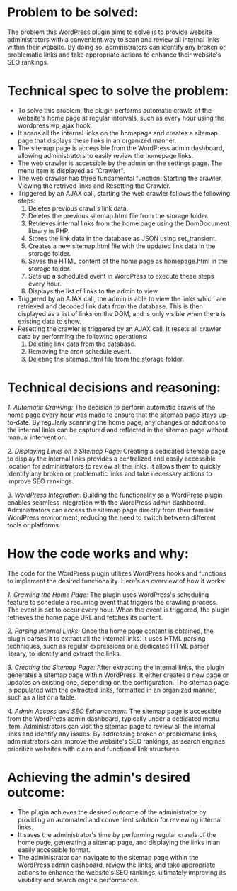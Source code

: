 # Problem to be solved:
The problem this WordPress plugin aims to solve is to provide website administrators with a convenient way to scan and review all internal links within their website. By doing so, administrators can identify any broken or problematic links and take appropriate actions to enhance their website's SEO rankings.

# Technical spec to solve the problem:
* To solve this problem, the plugin performs automatic crawls of the website's home page at regular intervals, such as every hour using the wordpress wp_ajax hook.
* It scans all the internal links on the homepage and creates a sitemap page that displays these links in an organized manner. 
* The sitemap page is accessible from the WordPress admin dashboard, allowing administrators to easily review the homepage links.
* The web crawler is accessible by the admin on the settings page. The menu item is displayed as "Crawler".
* The web crawler has three fundamental function: Starting the crawler, Viewing the retrived links and Resetting the Crawler.
* Triggered by an AJAX call, starting the web crawler follows the following steps:
    1. Deletes previous crawl's link data.
    2. Deletes the previous sitemap.html file from the storage folder.
    3. Retrieves internal links from the home page using the DomDocument library in PHP.
    4. Stores the link data in the database as JSON using set_transient.
    5. Creates a new sitemap.html file with the updated link data in the storage folder.
    6. Saves the HTML content of the home page as homepage.html in the storage folder.
    7. Sets up a scheduled event in WordPress to execute these steps every hour.
    8. Displays the list of links to the admin to view.
* Triggered by an AJAX call, the admin is able to view the links which are retrieved and decoded link data from the database. This is then displayed as a list of links on the DOM, and is only visible when there is existing data to show.
* Resetting the crawler is triggered by an AJAX call. It resets all crawler data by performing the following operations: 
    1. Deleting link data from the database.
    3. Removing the cron schedule event.
    3. Deleting the sitemap.html file from the storage folder.


# Technical decisions and reasoning:
*1. Automatic Crawling:*
The decision to perform automatic crawls of the home page every hour was made to ensure that the sitemap page stays up-to-date. By regularly scanning the home page, any changes or additions to the internal links can be captured and reflected in the sitemap page without manual intervention.

*2. Displaying Links on a Sitemap Page:*
Creating a dedicated sitemap page to display the internal links provides a centralized and easily accessible location for administrators to review all the links. It allows them to quickly identify any broken or problematic links and take necessary actions to improve SEO rankings.

*3. WordPress Integration:*
Building the functionality as a WordPress plugin enables seamless integration with the WordPress admin dashboard. Administrators can access the sitemap page directly from their familiar WordPress environment, reducing the need to switch between different tools or platforms.

# How the code works and why:
The code for the WordPress plugin utilizes WordPress hooks and functions to implement the desired functionality. Here's an overview of how it works:

*1. Crawling the Home Page:*
The plugin uses WordPress's scheduling feature to schedule a recurring event that triggers the crawling process. The event is set to occur every hour. When the event is triggered, the plugin retrieves the home page URL and fetches its content.

*2. Parsing Internal Links:*
Once the home page content is obtained, the plugin parses it to extract all the internal links. It uses HTML parsing techniques, such as regular expressions or a dedicated HTML parser library, to identify and extract the links.

*3. Creating the Sitemap Page:*
After extracting the internal links, the plugin generates a sitemap page within WordPress. It either creates a new page or updates an existing one, depending on the configuration. The sitemap page is populated with the extracted links, formatted in an organized manner, such as a list or a table.

*4. Admin Access and SEO Enhancement:*
The sitemap page is accessible from the WordPress admin dashboard, typically under a dedicated menu item. Administrators can visit the sitemap page to review all the internal links and identify any issues. By addressing broken or problematic links, administrators can improve the website's SEO rankings, as search engines prioritize websites with clean and functional link structures.

# Achieving the admin's desired outcome:
* The plugin achieves the desired outcome of the administrator by providing an automated and convenient solution for reviewing internal links. 
* It saves the administrator's time by performing regular crawls of the home page, generating a sitemap page, and displaying the links in an easily accessible format.
* The administrator can navigate to the sitemap page within the WordPress admin dashboard, review the links, and take appropriate actions to enhance the website's SEO rankings, ultimately improving its visibility and search engine performance.